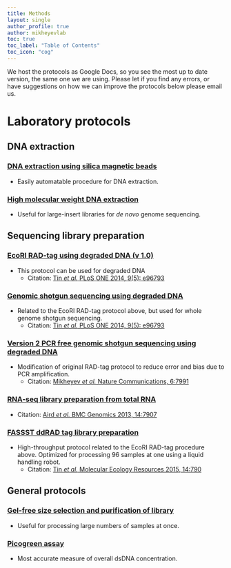 ```yaml
---
title: Methods
layout: single
author_profile: true
author: mikheyevlab
toc: true
toc_label: "Table of Contents"
toc_icon: "cog"
---
```


We host the protocols as Google Docs, so you see the most up to date version, the same one we are using. Please let if you find any errors, or have suggestions on how we can improve the protocols below please email us.

# Laboratory protocols

## DNA extraction

### [DNA extraction using silica magnetic beads][1]
  - Easily automatable procedure for DNA extraction.

### [High molecular weight DNA extraction][2]
  - Useful for large-insert libraries for *de novo* genome sequencing.


## Sequencing library preparation

### [EcoRI RAD-tag using degraded DNA (v 1.0)][3]
  - This protocol can be used for degraded DNA
    - Citation: [Tin *et al.* PLoS ONE 2014, 9(5): e96793][4]

### [Genomic shotgun sequencing using degraded DNA][5]
  - Related to the EcoRI RAD-tag protocol above, but used for whole genome shotgun sequencing.
    - Citation: [Tin *et al.* PLoS ONE 2014, 9(5): e96793][4]

### [Version 2 PCR free genomic shotgun sequencing using degraded DNA][9]
  - Modification of original RAD-tag protocol to reduce error and bias due to PCR amplification.
    - Citation: [Mikheyev *et al.* Nature Communications, 6:7991](http://www.nature.com/ncomms/2015/150806/ncomms8991/full/ncomms8991.html)

### [RNA-seq library preparation from total RNA][6]
   - Citation: [Aird *et al.* BMC Genomics 2013, 14:790](https://bmcgenomics.biomedcentral.com/articles/10.1186/1471-2164-14-790)[7]

### [FASSST ddRAD tag library preparation](https://docs.google.com/document/d/1uw31pcep8gjC7HnbzRAN2llhYRUVPoToD1EqSH779OA/edit?usp=sharing)
  - High-throughput protocol related to the EcoRI RAD-tag procedure above. Optimized for processing 96 samples at one using a liquid handling robot.
    - Citation: [Tin *et al.* Molecular Ecology Resources 2015, 14:790](http://ecoevo.unit.oist.jp/lab/pubs/Tin,2015,Degenerate%20adaptor%20sequences%20for%20detecting%20PCR%20duplicates%20in%20reduced%20representation%20sequencing%20data%20improve%20genotype%20calling%20accuracy.pdf)

## General protocols
### [Gel-free size selection and purification of library][10]
  - Useful for processing large numbers of samples at once.
### [Picogreen assay][11]
  - Most accurate measure of overall dsDNA concentration.

 [1]: https://docs.google.com/document/d/1SizyI5bcrbxeGxmE-UbK-GtdmqaVvtGrbmjjYbormKw
 [2]: https://docs.google.com/document/d/1qG-Dv24MyYxz9HQF3ZpWrD43MCI_xPsYsfB-WBlu7Oc
 [3]: https://docs.google.com/document/d/1GW4TzTCJAm8bjqOSC9-fmNRVPbS-3Ij5-2tSLYZygJM
 [4]: http://www.plosone.org/article/info%3Adoi%2F10.1371%2Fjournal.pone.0096793
 [5]: https://docs.google.com/document/d/1EbyVf2A5pdBlkxBu57tkFkaBiG0lDifdd7FQGcidM4I
 [6]: https://docs.google.com/document/d/1_1amZDvLEIP_sjJzUSELjig3VKI2aALOzr2o5pezAPE/edit
 [7]: http://www.biomedcentral.com/1471-2164/14/790
 [9]: https://docs.google.com/document/d/1I-9MMC2_P9_QcFFHj0vTpoLw06ZeWSXMZiw0YDE9ne0/edit?usp=sharing
 [10]: https://docs.google.com/document/d/163otzQfwyUGtJCNa9Yd7awlsFGE74yWv59LUUNJhqbI/edit?usp=sharing
 [11]: https://docs.google.com/document/d/1ArdwOExyYEy0NtB_u3uIg68VHCBAkU9VbhW7uNENE28/edit?usp=sharing
